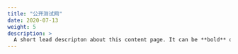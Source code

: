 ```yaml
---
title: "公开测试网"
date: 2020-07-13
weight: 5
description: >
  A short lead descripton about this content page. It can be **bold** or _italic_ and can be split over multiple paragraphs.
---
```


